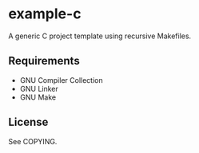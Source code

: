 # example-c

A generic C project template using recursive Makefiles.

## Requirements

- GNU Compiler Collection
- GNU Linker
- GNU Make

## License

See COPYING.
